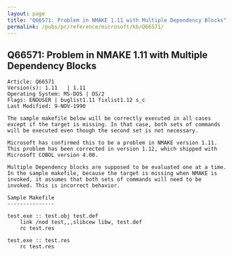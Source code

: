 ```yaml
---
layout: page
title: "Q66571: Problem in NMAKE 1.11 with Multiple Dependency Blocks"
permalink: /pubs/pc/reference/microsoft/kb/Q66571/
---
```


## Q66571: Problem in NMAKE 1.11 with Multiple Dependency Blocks

	Article: Q66571
	Version(s): 1.11   | 1.11
	Operating System: MS-DOS | OS/2
	Flags: ENDUSER | buglist1.11 fixlist1.12 s_c
	Last Modified: 9-NOV-1990
	
	The sample makefile below will be correctly executed in all cases
	except if the target is missing. In that case, both sets of commands
	will be executed even though the second set is not necessary.
	
	Microsoft has confirmed this to be a problem in NMAKE version 1.11.
	This problem has been corrected in version 1.12, which shipped with
	Microsoft COBOL version 4.00.
	
	Multiple Dependency blocks are supposed to be evaluated one at a time.
	In the sample makefile, because the target is missing when NMAKE is
	invoked, it assumes that both sets of commands will need to be
	invoked. This is incorrect behavior.
	
	Sample Makefile
	---------------
	
	test.exe :: test.obj test.def
	    link /nod test,,,slibcew libw, test.def
	    rc test.res
	
	test.exe :: test.res
	    rc test.res
